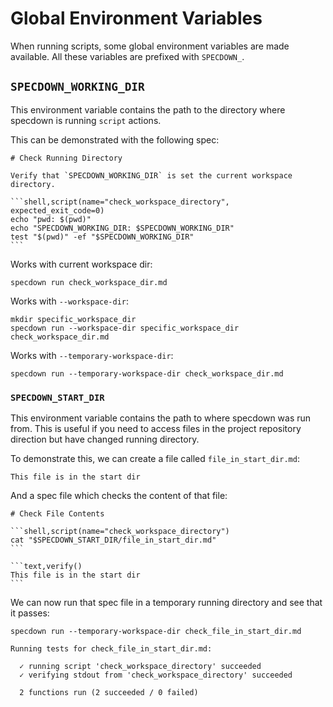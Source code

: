# Global Environment Variables

When running scripts, some global environment variables are made available. All
these variables are prefixed with `SPECDOWN_`.

## `SPECDOWN_WORKING_DIR`

This environment variable contains the path to the directory where specdown is
running `script` actions.

This can be demonstrated with the following spec:

~~~markdown,file(path="check_workspace_dir.md")
# Check Running Directory

Verify that `SPECDOWN_WORKING_DIR` is set the current workspace directory.

```shell,script(name="check_workspace_directory", expected_exit_code=0)
echo "pwd: $(pwd)"
echo "SPECDOWN_WORKING_DIR: $SPECDOWN_WORKING_DIR"
test "$(pwd)" -ef "$SPECDOWN_WORKING_DIR"
```
~~~

Works with current workspace dir:

```shell,script(name="specdown_workspace_dir_with_cwd", expected_exit_code=0)
specdown run check_workspace_dir.md
```

Works with `--workspace-dir`:

```shell,script(name="specdown_workspace_dir_with_running_dir", expected_exit_code=0)
mkdir specific_workspace_dir
specdown run --workspace-dir specific_workspace_dir check_workspace_dir.md
```

Works with `--temporary-workspace-dir`:

```shell,script(name="specdown_workspace_dir_with_temp_workspace_dir", expected_exit_code=0)
specdown run --temporary-workspace-dir check_workspace_dir.md
```

### `SPECDOWN_START_DIR`

This environment variable contains the path to where specdown was run from. This
is useful if you need to access files in the project repository direction but
have changed running directory.

To demonstrate this, we can create a file called `file_in_start_dir.md`:

~~~markdown,file(path="file_in_start_dir.md")
This file is in the start dir
~~~

And a spec file which checks the content of that file:

~~~markdown,file(path="check_file_in_start_dir.md")
# Check File Contents

```shell,script(name="check_workspace_directory")
cat "$SPECDOWN_START_DIR/file_in_start_dir.md"
```

```text,verify()
This file is in the start dir
```
~~~

We can now run that spec file in a temporary running directory and see that it
passes:

```shell,script(name="check_file_in_start_dir")
specdown run --temporary-workspace-dir check_file_in_start_dir.md
```

```text,verify()
Running tests for check_file_in_start_dir.md:

  ✓ running script 'check_workspace_directory' succeeded
  ✓ verifying stdout from 'check_workspace_directory' succeeded

  2 functions run (2 succeeded / 0 failed)

```

